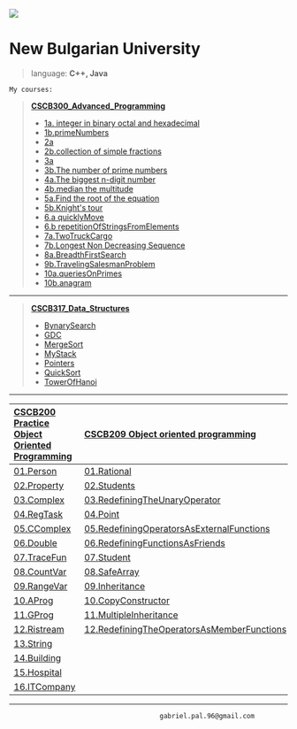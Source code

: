 [![](https://lh3.googleusercontent.com/aq9BhcCZRqX3EnBQC8WxZ0FFqte_8qhhPVN96pnfhIy1z-EFN-7w3Lls-qKKI1Wkf_aIXpLHkO6N_GDZQ3_zhghrYzUoYMgKhn0vgr3hdjfdIb9Mx7nAgEm2zYzPCy5ClEDb4-0fJq6GlcNE6mMs5Gasui-jo5DZot46jVfS8HIkbqIoZEvGmxS0_cb4SVQFXlqPavfUYwIPkoW4OGpdvyCAH_cksxvoSJgMDItgzMfLCjlI56phX8TKSPTFc_IoPgpvNLAun2Zu1YHIzstTzslUmgQ838wQQm0HPWYVrYCYvl3Fa0wn_NzqK87Kgc5hnVRKLuUzv4lgZcK2OjajUz4fJjHBinfnHe4T4eIQmvLA8BwwKOMqpWddQnQ3gPNnoOjs1cUSUIaWTGCkR7Rqomj4XL2r1TB_rkMl2kSkxj9zrXzr_WeFFpxoEUXFGhac-kH8usxhD9JwEOxZqT4tzA2dEq3dqiFq0Ok_rwO7NX_oGcyphRD12Xdwt3BuOeJ5aObxiykyyMKeO7-ifclOvIeQcQ5o-nujOlMDiJCOUdRT-5DQ-E6xU-ClDM_HRjozNTvkk9hwxfZmhZW84jvOZIbzudnjtDjgllW_yDdvk56-vX3812aHYQ=w1193-h314-no)](http://www.news.nbu.bg/)


**New Bulgarian University**
===================
    
>language:  **C++, Java**

    My courses:

> [**CSCB300_Advanced_Programming**](https://github.com/gabrielpal96/NBU/tree/master/CSCB300_Advanced_Programming)
> 
>  - [1a. integer in binary octal and  hexadecimal](https://github.com/gabrielpal96/NBU/blob/master/CSCB300_Advanced_Programming/1_a_integer_in_binary_octal_and%20_hexadecimal.cpp)
>  - [1b.primeNumbers](https://github.com/gabrielpal96/NBU/blob/master/CSCB300_Advanced_Programming/1_b_primeNumbers.cpp)
>  - [2a](https://github.com/gabrielpal96/NBU/blob/master/CSCB300_Advanced_Programming/2_a.cpp)
>  - [2b.collection of simple fractions](https://github.com/gabrielpal96/NBU/blob/master/CSCB300_Advanced_Programming/2_b_collection_of_simple_fractions.cpp)
>  - [3a ](https://github.com/gabrielpal96/NBU/blob/master/CSCB300_Advanced_Programming/3_a.cpp)
>  - [3b.The number of prime numbers](https://github.com/gabrielpal96/NBU/blob/master/CSCB300_Advanced_Programming/3_b_The_number_of_prime_numbers..cpp)
>  - [4a.The biggest n-digit number](https://github.com/gabrielpal96/NBU/blob/master/CSCB300_Advanced_Programming/4_a_the_biggest_n-digit_number..cpp)
>  - [4b.median the multitude](https://github.com/gabrielpal96/NBU/blob/master/CSCB300_Advanced_Programming/4_b_median_the_multitude..cpp)
>  - [5a.Find the root of the equation](https://github.com/gabrielpal96/NBU/blob/master/CSCB300_Advanced_Programming/5_a_Find_the_root_of_the_equation.cpp)
>  - [5b.Knight's tour](https://github.com/gabrielpal96/NBU/blob/master/CSCB300_Advanced_Programming/5_b_Knight's_tour.cpp)
>  - [6.a quicklyMove](https://github.com/gabrielpal96/NBU/blob/master/CSCB300_Advanced_Programming/6_a_quicklyMove.cpp)
  >  - [6.b repetitionOfStringsFromElements](https://github.com/gabrielpal96/NBU/blob/master/CSCB300_Advanced_Programming/6_b_repetitionOfStringsFromElements.cpp)
>  - [7a.TwoTruckCargo](https://github.com/gabrielpal96/NBU/blob/master/CSCB300_Advanced_Programming/7_a_TwoTruckCargo.cpp)
>  - [7b.Longest Non Decreasing Sequence](https://github.com/gabrielpal96/NBU/blob/master/CSCB300_Advanced_Programming/7_b_LongestNonDecreasingSequence.cpp)
>  - [8a.BreadthFirstSearch](https://github.com/gabrielpal96/NBU/blob/master/CSCB300_Advanced_Programming/8_a_BreadthFirstSearch.cpp)
>  - [9b.TravelingSalesmanProblem](https://github.com/gabrielpal96/NBU/blob/master/CSCB300_Advanced_Programming/9_b_TravelingSalesmanProblem.cpp)
 >  - [10a.queriesOnPrimes](https://github.com/gabrielpal96/NBU/blob/master/CSCB300_Advanced_Programming/10_a_queriesOnPrimes.cpp)
>  - [10b.anagram](https://github.com/gabrielpal96/NBU/blob/master/CSCB300_Advanced_Programming/10_b_anagram.cpp)


---------------------
 
> [**CSCB317_Data_Structures**](https://github.com/gabrielpal96/NBU/tree/master/CSCB317_Data_Structures)
> 
>  - [BynarySearch](https://github.com/gabrielpal96/NBU/blob/master/CSCB317_Data_Structures/BynarySearch.cpp)
>  - [GDC](https://github.com/gabrielpal96/NBU/blob/master/CSCB317_Data_Structures/GDC.cpp)
>  - [MergeSort](https://github.com/gabrielpal96/NBU/blob/master/CSCB317_Data_Structures/MergeSort.cpp)
>  - [MyStack](https://github.com/gabrielpal96/NBU/blob/master/CSCB317_Data_Structures/MyStack.cpp)
>  - [Pointers](https://github.com/gabrielpal96/NBU/blob/master/CSCB317_Data_Structures/Pointers.cpp)
>  - [QuickSort](https://github.com/gabrielpal96/NBU/blob/master/CSCB317_Data_Structures/QuickSort.cpp)
>  -  [TowerOfHanoi](https://github.com/gabrielpal96/NBU/blob/master/CSCB317_Data_Structures/TowerOfHanoi.cpp)


---------------------

[CSCB200 Practice Object Oriented Programming](https://github.com/gabrielpal96/NBU/tree/master/CSCB200_Practice_on_Object-Oriented_Programming) | [**CSCB209 Object oriented programming**](https://github.com/gabrielpal96/NBU/tree/master/CSCB209_Object_oriented_programming)
:---------- | :---------
[01.Person](https://github.com/gabrielpal96/NBU/tree/master/CSCB200_Practice_on_Object-Oriented_Programming/01.Person) |[01.Rational](https://github.com/gabrielpal96/NBU/tree/master/CSCB209_Object_oriented_programming/01.Rational)
[02.Property](https://github.com/gabrielpal96/NBU/tree/master/CSCB200_Practice_on_Object-Oriented_Programming/02.Property) |[02.Students](https://github.com/gabrielpal96/NBU/tree/master/CSCB209_Object_oriented_programming/02.Students)
[03.Complex](https://github.com/gabrielpal96/NBU/tree/master/CSCB200_Practice_on_Object-Oriented_Programming/03.Complex) |[03.RedefiningTheUnaryOperator](https://github.com/gabrielpal96/NBU/tree/master/CSCB209_Object_oriented_programming/03.RedefiningTheUnaryOperator)
[04.RegTask](https://github.com/gabrielpal96/NBU/tree/master/CSCB200_Practice_on_Object-Oriented_Programming/04.RegTask) |[04.Point](https://github.com/gabrielpal96/NBU/tree/master/CSCB209_Object_oriented_programming/04.Point)
[05.CComplex](https://github.com/gabrielpal96/NBU/tree/master/CSCB200_Practice_on_Object-Oriented_Programming/05.CComplex) |[05.RedefiningOperatorsAsExternalFunctions](https://github.com/gabrielpal96/NBU/tree/master/CSCB209_Object_oriented_programming/05.RedefiningOperatorsAsExternalFunctions)
[06.Double](https://github.com/gabrielpal96/NBU/tree/master/CSCB200_Practice_on_Object-Oriented_Programming/06.Double) |[06.RedefiningFunctionsAsFriends](https://github.com/gabrielpal96/NBU/tree/master/CSCB209_Object_oriented_programming/06.RedefiningFunctionsAsFriends)
[07.TraceFun](https://github.com/gabrielpal96/NBU/tree/master/CSCB200_Practice_on_Object-Oriented_Programming/07.TraceFun) |[07.Student](https://github.com/gabrielpal96/NBU/tree/master/CSCB209_Object_oriented_programming/07.Student)
[08.CountVar](https://github.com/gabrielpal96/NBU/tree/master/CSCB200_Practice_on_Object-Oriented_Programming/08.CountVar) |[08.SafeArray](https://github.com/gabrielpal96/NBU/tree/master/CSCB209_Object_oriented_programming/08.SafeArray)
[09.RangeVar](https://github.com/gabrielpal96/NBU/tree/master/CSCB200_Practice_on_Object-Oriented_Programming/09.RangeVar) |[09.Inheritance](https://github.com/gabrielpal96/NBU/tree/master/CSCB209_Object_oriented_programming/09.Inheritance)
[10.AProg](https://github.com/gabrielpal96/NBU/tree/master/CSCB200_Practice_on_Object-Oriented_Programming/10.AProg) |[10.CopyConstructor](https://github.com/gabrielpal96/NBU/tree/master/CSCB209_Object_oriented_programming/10.CopyConstructor)
[11.GProg](https://github.com/gabrielpal96/NBU/tree/master/CSCB200_Practice_on_Object-Oriented_Programming/11.GProg) |[11.MultipleInheritance](https://github.com/gabrielpal96/NBU/tree/master/CSCB209_Object_oriented_programming/11.MultipleInheritance)
[12.Ristream](https://github.com/gabrielpal96/NBU/tree/master/CSCB200_Practice_on_Object-Oriented_Programming/12Ristream) |[12.RedefiningTheOperatorsAsMemberFunctions](https://github.com/gabrielpal96/NBU/tree/master/CSCB209_Object_oriented_programming/12.RedefiningTheOperatorsAsMemberFunctions)
[13.String](https://github.com/gabrielpal96/NBU/tree/master/CSCB200_Practice_on_Object-Oriented_Programming/13.String) | 
[14.Building](https://github.com/gabrielpal96/NBU/tree/master/CSCB200_Practice_on_Object-Oriented_Programming/14.Building)| 
[15.Hospital](https://github.com/gabrielpal96/NBU/tree/master/CSCB200_Practice_on_Object-Oriented_Programming/15.Hospital)|
[16.ITCompany](https://github.com/gabrielpal96/NBU/tree/master/CSCB200_Practice_on_Object-Oriented_Programming/16.ITCompany)|






---------
                                          gabriel.pal.96@gmail.com


